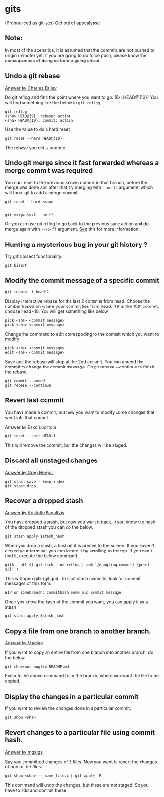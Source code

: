 # gits
(Pronounced as git-yes)
Get out of apocalypse

## Note: 
In most of the scenarios, it is assumed that the commits are not pushed to origin (remote) yet. 
If you are going to do force push, please know the consequences of doing so before going ahead.

## Undo a git rebase
[Answer by Charles Bailey](http://stackoverflow.com/a/135614/2134124)

Do git reflog and find the point where you want to go. (Ex: HEAD@{10})
You will find something like the below in ```git reflog```

    git reflog
    <sha> HEAD@{9}: rebase: action
    <sha> HEAD@{10}: commit: action

Use the value to do a hard reset.

    git reset --hard HEAD@{10}
    
The rebase you did is undone.

## Undo git merge since it fast forwarded whereas a merge commit was required

You can reset to the previous known commit in that branch, before the merge was done and after that
try merging with ```--no-ff``` argument, which will force git to add a merge commit.

    git reset --hard <sha>


    git merge test --no-ff
    
Or you can use git reflog to go back to the previous sane action and do merge again with ```--no-ff``` argument.
[See](https://github.com/Dineshs91/gits#undo-a-git-rebase) this for more information.


## Hunting a mysterious bug in your git history ?

Try git's bisect functionality.

    git bisect
    
## Modify the commit message of a specific commit

    git rebase -i head~2
    
Display interactive rebase for the last 2 commits from head. Choose the number based on where your commit
lies from head. If it is the 10th commit, choose head~10.
You will get something like below

    pick <sha> <commit message>
    pick <sha> <commit message>
    
Change the command to edit correspoding to the commit which you want to modify

    pick <sha> <commit message>
    edit <sha> <commit message>
    
Save and the rebase will stop at the 2nd commit. You can amend the commit to change the
commit message. Do git rebase --continue to finish the rebase.

    git commit --amend
    git rebase --continue

## Revert last commit

You have made a commit, but now you want to modify some changes that went into that commit.

[Answer by Esko Luontola](http://stackoverflow.com/questions/927358/how-do-you-undo-the-last-commit/927386#927386)

    git reset --soft HEAD~1
    
This will remove the commit, but the changes will be staged.

## Discard all unstaged changes

[Answer by Greg Hewgill](http://stackoverflow.com/a/52719/2134124)

    git stash save --keep-index
    git stash drop

## Recover a dropped stash

[Answer by Aristotle Pagaltzis](http://stackoverflow.com/questions/89332/how-to-recover-a-dropped-stash-in-git/91795#91795)

You have dropped a stash, but now you want it back.
If you know the hash of the dropped stash you can do the below.

    git stash apply $stash_hash

When you drop a stash, a hash of it is printed to the screen. If you haven't closed your terminal, you
can locate it by scrolling to the top. If you can't find it, execute the below command.

    gitk --all $( git fsck --no-reflog | awk '/dangling commit/ {print $3}' )

This will open gitk (git gui). To spot stash commits, look for commit messages of this form:

    WIP on somebranch: commithash Some old commit message

Once you know the hash of the commit you want, you can apply it as a stash

    git stash apply $stash_hash

## Copy a file from one branch to another branch.

[Answer by Madlep](http://stackoverflow.com/a/307872/2134124)

If you want to copy an entire file from one branch into another branch, do the below

    git checkout bugfix README.md
    
Execute the above command from the branch, where you want the file to be copied.

## Display the changes in a particular commit

If you want to review the changes done in a particular commit.

    git show <sha>

## Revert changes to a particular file using commit hash.

[Answer by mgalgs](http://stackoverflow.com/a/7196615/2134124)

Say you committed changes of 2 files. Now you want to revert the changes of one of the files.

    git show <sha> -- some_file.c | git apply -R
    
This command will undo the changes, but these are not staged. So you have to add and commit these.

